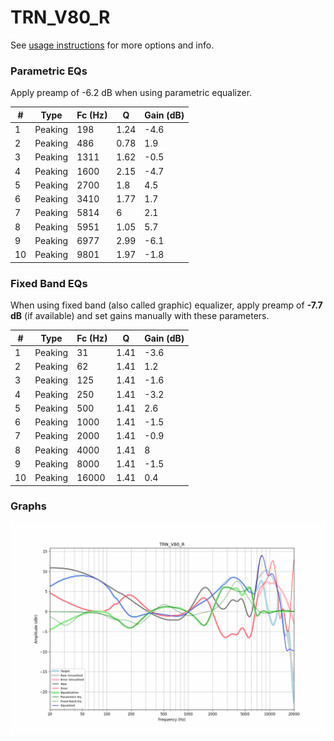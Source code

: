 # TRN_V80_R
See [usage instructions](https://github.com/jaakkopasanen/AutoEq#usage) for more options and info.

### Parametric EQs
Apply preamp of -6.2 dB when using parametric equalizer.

|   # | Type    |   Fc (Hz) |    Q |   Gain (dB) |
|-----|---------|-----------|------|-------------|
|   1 | Peaking |       198 | 1.24 |        -4.6 |
|   2 | Peaking |       486 | 0.78 |         1.9 |
|   3 | Peaking |      1311 | 1.62 |        -0.5 |
|   4 | Peaking |      1600 | 2.15 |        -4.7 |
|   5 | Peaking |      2700 | 1.8  |         4.5 |
|   6 | Peaking |      3410 | 1.77 |         1.7 |
|   7 | Peaking |      5814 | 6    |         2.1 |
|   8 | Peaking |      5951 | 1.05 |         5.7 |
|   9 | Peaking |      6977 | 2.99 |        -6.1 |
|  10 | Peaking |      9801 | 1.97 |        -1.8 |

### Fixed Band EQs
When using fixed band (also called graphic) equalizer, apply preamp of **-7.7 dB** (if available) and set gains manually with these parameters.

|   # | Type    |   Fc (Hz) |    Q |   Gain (dB) |
|-----|---------|-----------|------|-------------|
|   1 | Peaking |        31 | 1.41 |        -3.6 |
|   2 | Peaking |        62 | 1.41 |         1.2 |
|   3 | Peaking |       125 | 1.41 |        -1.6 |
|   4 | Peaking |       250 | 1.41 |        -3.2 |
|   5 | Peaking |       500 | 1.41 |         2.6 |
|   6 | Peaking |      1000 | 1.41 |        -1.5 |
|   7 | Peaking |      2000 | 1.41 |        -0.9 |
|   8 | Peaking |      4000 | 1.41 |         8   |
|   9 | Peaking |      8000 | 1.41 |        -1.5 |
|  10 | Peaking |     16000 | 1.41 |         0.4 |

### Graphs
![](./TRN_V80_R.png)
